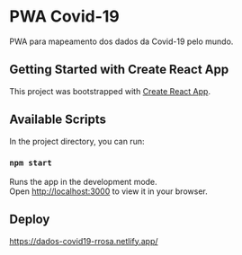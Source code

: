 # PWA Covid-19

PWA para mapeamento dos dados da Covid-19 pelo mundo.

## Getting Started with Create React App

This project was bootstrapped with [Create React App](https://github.com/facebook/create-react-app).

## Available Scripts

In the project directory, you can run:

### `npm start`

Runs the app in the development mode.\
Open [http://localhost:3000](http://localhost:3000) to view it in your browser.

## Deploy

https://dados-covid19-rrosa.netlify.app/
